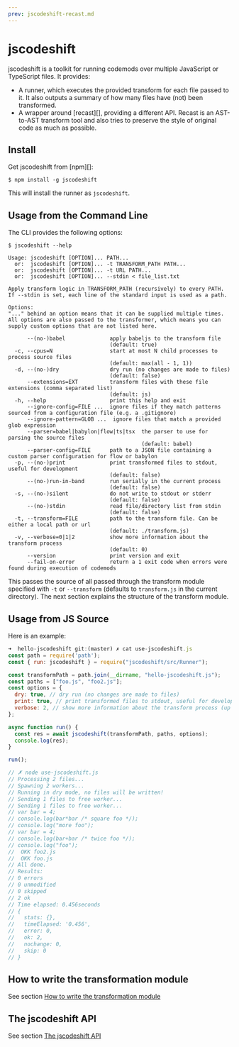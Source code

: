 ```yaml
---
prev: jscodeshift-recast.md
---
```


# jscodeshift 

jscodeshift is a toolkit for running codemods over multiple JavaScript or
TypeScript files.
It provides:

- A runner, which executes the provided transform for each file passed to it.
  It also outputs a summary of how many files have (not) been transformed.
- A wrapper around [recast][], providing a different API.  Recast is an
  AST-to-AST transform tool and also tries to preserve the style of original code
  as much as possible.

## Install

Get jscodeshift from [npm][]:

```
$ npm install -g jscodeshift
```

This will install the runner as `jscodeshift`.

## Usage from the Command Line 

The CLI provides the following options:

```
$ jscodeshift --help

Usage: jscodeshift [OPTION]... PATH...
  or:  jscodeshift [OPTION]... -t TRANSFORM_PATH PATH...
  or:  jscodeshift [OPTION]... -t URL PATH...
  or:  jscodeshift [OPTION]... --stdin < file_list.txt

Apply transform logic in TRANSFORM_PATH (recursively) to every PATH.
If --stdin is set, each line of the standard input is used as a path.

Options:
"..." behind an option means that it can be supplied multiple times.
All options are also passed to the transformer, which means you can supply custom options that are not listed here.

      --(no-)babel              apply babeljs to the transform file
                                (default: true)
  -c, --cpus=N                  start at most N child processes to process source files
                                (default: max(all - 1, 1))
  -d, --(no-)dry                dry run (no changes are made to files)
                                (default: false)
      --extensions=EXT          transform files with these file extensions (comma separated list)
                                (default: js)
  -h, --help                    print this help and exit
      --ignore-config=FILE ...  ignore files if they match patterns sourced from a configuration file (e.g. a .gitignore)
      --ignore-pattern=GLOB ...  ignore files that match a provided glob expression
      --parser=babel|babylon|flow|ts|tsx  the parser to use for parsing the source files
                                          (default: babel)
      --parser-config=FILE      path to a JSON file containing a custom parser configuration for flow or babylon
  -p, --(no-)print              print transformed files to stdout, useful for development
                                (default: false)
      --(no-)run-in-band        run serially in the current process
                                (default: false)
  -s, --(no-)silent             do not write to stdout or stderr
                                (default: false)
      --(no-)stdin              read file/directory list from stdin
                                (default: false)
  -t, --transform=FILE          path to the transform file. Can be either a local path or url
                                (default: ./transform.js)
  -v, --verbose=0|1|2           show more information about the transform process
                                (default: 0)
      --version                 print version and exit
      --fail-on-error           return a 1 exit code when errors were found during execution of codemods
```

This passes the source of all passed through the transform module specified
with `-t` or `--transform` (defaults to `transform.js` in the current
directory). The next section explains the structure of the transform module.

## Usage from JS Source

Here is an example:

```js
➜  hello-jscodeshift git:(master) ✗ cat use-jscodeshift.js 
const path = require('path');
const { run: jscodeshift } = require("jscodeshift/src/Runner");

const transformPath = path.join(__dirname, "hello-jscodeshift.js");
const paths = ["foo.js", "foo2.js"];
const options = {
  dry: true, // dry run (no changes are made to files)
  print: true, // print transformed files to stdout, useful for development
  verbose: 2, // show more information about the transform process (up to 2)
};

async function run() {
  const res = await jscodeshift(transformPath, paths, options);
  console.log(res);
}

run();

// ✗ node use-jscodeshift.js
// Processing 2 files... 
// Spawning 2 workers...
// Running in dry mode, no files will be written! 
// Sending 1 files to free worker...
// Sending 1 files to free worker...
// var bar = 4;
// console.log(bar*bar /* square foo */);
// console.log("more foo");
// var bar = 4;
// console.log(bar+bar /* twice foo */);
// console.log("foo");
//  OKK foo2.js
//  OKK foo.js
// All done. 
// Results: 
// 0 errors
// 0 unmodified
// 0 skipped
// 2 ok
// Time elapsed: 0.456seconds 
// {
//   stats: {},
//   timeElapsed: '0.456',
//   error: 0,
//   ok: 2,
//   nochange: 0,
//   skip: 0
// }
```

## How to write the transformation module

See section [How to write the transformation module](jscodeshift-transformation-module)

## The jscodeshift API

See section [The jscodeshift API](jscodeshift-api)
